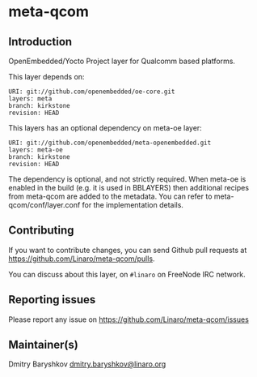# meta-qcom

## Introduction

OpenEmbedded/Yocto Project layer for Qualcomm based platforms.

This layer depends on:

```
URI: git://github.com/openembedded/oe-core.git
layers: meta
branch: kirkstone
revision: HEAD
```

This layers has an optional dependency on meta-oe layer:

```
URI: git://github.com/openembedded/meta-openembedded.git
layers: meta-oe
branch: kirkstone
revision: HEAD
```

The dependency is optional, and not strictly required. When meta-oe is enabled
in the build (e.g. it is used in BBLAYERS) then additional recipes from
meta-qcom are added to the metadata. You can refer to meta-qcom/conf/layer.conf
for the implementation details.

## Contributing

If you want to contribute changes, you can send Github pull requests at
https://github.com/Linaro/meta-qcom/pulls.

You can discuss about this layer, on `#linaro` on FreeNode IRC network.

## Reporting issues

Please report any issue on https://github.com/Linaro/meta-qcom/issues

## Maintainer(s)

Dmitry Baryshkov <dmitry.baryshkov@linaro.org>
